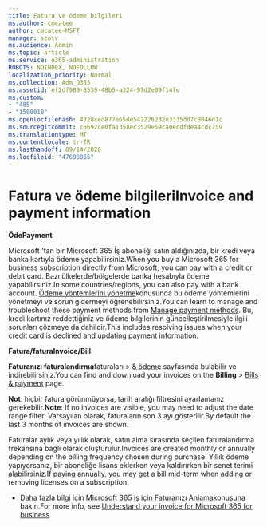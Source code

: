 ```yaml
---
title: Fatura ve ödeme bilgileri
ms.author: cmcatee
author: cmcatee-MSFT
manager: scotv
ms.audience: Admin
ms.topic: article
ms.service: o365-administration
ROBOTS: NOINDEX, NOFOLLOW
localization_priority: Normal
ms.collection: Adm_O365
ms.assetid: ef2df989-8539-48b5-a324-97d2e09f14fe
ms.custom:
- "485"
- "1500018"
ms.openlocfilehash: 4328ced877e65de542226232e3335dd7c8046d1c
ms.sourcegitcommit: c6692ce0fa1358ec3529e59ca0ecdfdea4cdc759
ms.translationtype: MT
ms.contentlocale: tr-TR
ms.lasthandoff: 09/14/2020
ms.locfileid: "47696065"
---
```

# <a name="invoice-and-payment-information"></a><span data-ttu-id="ba020-102">Fatura ve ödeme bilgileri</span><span class="sxs-lookup"><span data-stu-id="ba020-102">Invoice and payment information</span></span>

<span data-ttu-id="ba020-103">**Öde**</span><span class="sxs-lookup"><span data-stu-id="ba020-103">**Payment**</span></span>

<span data-ttu-id="ba020-104">Microsoft 'tan bir Microsoft 365 İş aboneliği satın aldığınızda, bir kredi veya banka kartıyla ödeme yapabilirsiniz.</span><span class="sxs-lookup"><span data-stu-id="ba020-104">When you buy a Microsoft 365 for business subscription directly from Microsoft, you can pay with a credit or debit card.</span></span>  <span data-ttu-id="ba020-105">Bazı ülkelerde/bölgelerde banka hesabıyla ödeme yapabilirsiniz.</span><span class="sxs-lookup"><span data-stu-id="ba020-105">In some countries/regions, you can also pay with a bank account.</span></span>  <span data-ttu-id="ba020-106">[Ödeme yöntemlerini yönetme](https://docs.microsoft.com/microsoft-365/commerce/billing-and-payments/manage-payment-methods)konusunda bu ödeme yöntemlerini yönetmeyi ve sorun gidermeyi öğrenebilirsiniz.</span><span class="sxs-lookup"><span data-stu-id="ba020-106">You can learn to manage and troubleshoot these payment methods from [Manage payment methods](https://docs.microsoft.com/microsoft-365/commerce/billing-and-payments/manage-payment-methods).</span></span> <span data-ttu-id="ba020-107">Bu, kredi kartınız reddettiğiniz ve ödeme bilgilerinin güncelleştirilmesiyle ilgili sorunları çözmeye da dahildir.</span><span class="sxs-lookup"><span data-stu-id="ba020-107">This includes resolving issues when your credit card is declined and updating payment information.</span></span>

<span data-ttu-id="ba020-108">**Fatura/fatura**</span><span class="sxs-lookup"><span data-stu-id="ba020-108">**Invoice/Bill**</span></span>

<span data-ttu-id="ba020-109">**Faturanızı faturalandırma**faturaları  >  [& ödeme](https://go.microsoft.com/fwlink/p/?linkid=848039) sayfasında bulabilir ve indirebilirsiniz.</span><span class="sxs-lookup"><span data-stu-id="ba020-109">You can find and download your invoices on the **Billing** > [Bills & payment](https://go.microsoft.com/fwlink/p/?linkid=848039) page.</span></span>  

<span data-ttu-id="ba020-110">**Not**: hiçbir fatura görünmüyorsa, tarih aralığı filtresini ayarlamanız gerekebilir.</span><span class="sxs-lookup"><span data-stu-id="ba020-110">**Note**: If no invoices are visible, you may need to adjust the date range filter.</span></span>  <span data-ttu-id="ba020-111">Varsayılan olarak, faturaların son 3 ayı gösterilir.</span><span class="sxs-lookup"><span data-stu-id="ba020-111">By default the last 3 months of invoices are shown.</span></span>

<span data-ttu-id="ba020-112">Faturalar aylık veya yıllık olarak, satın alma sırasında seçilen faturalandırma frekansına bağlı olarak oluşturulur.</span><span class="sxs-lookup"><span data-stu-id="ba020-112">Invoices are created monthly or annually depending on the billing frequency chosen during purchase.</span></span>  <span data-ttu-id="ba020-113">Yıllık ödeme yapıyorsanız, bir aboneliğe lisans eklerken veya kaldırırken bir senet terimi alabilirsiniz.</span><span class="sxs-lookup"><span data-stu-id="ba020-113">If paying annually, you may get a bill mid-term when adding or removing licenses on a subscription.</span></span>

- <span data-ttu-id="ba020-114">Daha fazla bilgi için [Microsoft 365 iş için Faturanızı Anlama](https://docs.microsoft.com/microsoft-365/commerce/billing-and-payments/understand-your-invoice2)konusuna bakın.</span><span class="sxs-lookup"><span data-stu-id="ba020-114">For more info, see [Understand your invoice for Microsoft 365 for business](https://docs.microsoft.com/microsoft-365/commerce/billing-and-payments/understand-your-invoice2).</span></span>